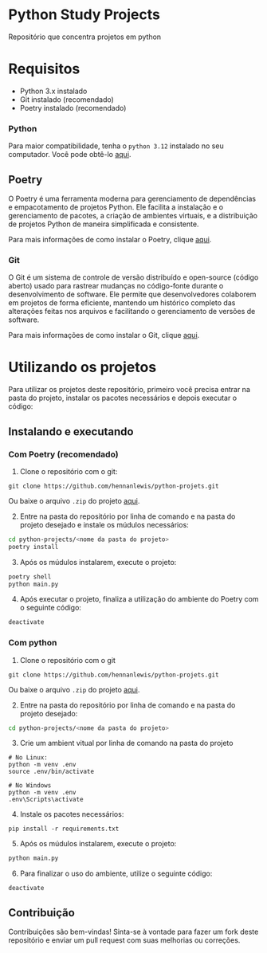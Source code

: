 # Python Study Projects
Repositório que concentra projetos em python

# Requisitos

- Python 3.x instalado
- Git instalado (recomendado)
- Poetry instalado (recomendado)

### Python

Para maior compatibilidade, tenha o `python 3.12` instalado no seu computador. Você pode obtê-lo [aqui](https://www.python.org/downloads/).

## Poetry

O Poetry é uma ferramenta moderna para gerenciamento de dependências e empacotamento de projetos Python. Ele facilita a instalação e o gerenciamento de pacotes, a criação de ambientes virtuais, e a distribuição de projetos Python de maneira simplificada e consistente.

Para mais informações de como instalar o Poetry, clique [aqui](https://python-poetry.org/docs/#installing-with-the-official-installer).

### Git

O Git é um sistema de controle de versão distribuído e open-source (código aberto) usado para rastrear mudanças no código-fonte durante o desenvolvimento de software. Ele permite que desenvolvedores colaborem em projetos de forma eficiente, mantendo um histórico completo das alterações feitas nos arquivos e facilitando o gerenciamento de versões de software.

Para mais informações de como instalar o Git, clique [aqui](https://git-scm.com/downloads).

# Utilizando os projetos

Para utilizar os projetos deste repositório, primeiro você precisa entrar na pasta do projeto, instalar os pacotes necessários e depois executar o código:

## Instalando e executando

### Com Poetry (recomendado)

1. Clone o repositório com o git:
```shell
git clone https://github.com/hennanlewis/python-projets.git
```
Ou baixe o arquivo `.zip` do projeto [aqui](https://github.com/hennanlewis/python-projects/archive/refs/heads/main.zip).

2. Entre na pasta do repositório por linha de comando e na pasta do projeto desejado e instale os múdulos necessários:
```bash
cd python-projects/<nome da pasta do projeto>
poetry install
```

3. Após os múdulos instalarem, execute o projeto:
```bash
poetry shell
python main.py
```

4. Após executar o projeto, finaliza a utilização do ambiente do Poetry com o seguinte código:
```bash
deactivate
```

### Com python

1. Clone o repositório com o git
```shell
git clone https://github.com/hennanlewis/python-projets.git
```
Ou baixe o arquivo `.zip` do projeto [aqui](https://github.com/hennanlewis/python-projects/archive/refs/heads/main.zip).

2. Entre na pasta do repositório por linha de comando e na pasta do projeto desejado:
```bash
cd python-projects/<nome da pasta do projeto>
```

3. Crie um ambient vitual por linha de comando na pasta do projeto
```shell
# No Linux:
python -m venv .env
source .env/bin/activate

# No Windows
python -m venv .env
.env\Scripts\activate
```

4. Instale os pacotes necessários:
```shell
pip install -r requirements.txt
```

5. Após os múdulos instalarem, execute o projeto:
```bash
python main.py
```

6. Para finalizar o uso do ambiente, utilize o seguinte código:
```shell
deactivate
```

## Contribuição

Contribuições são bem-vindas! Sinta-se à vontade para fazer um fork deste repositório e enviar um pull request com suas melhorias ou correções.

